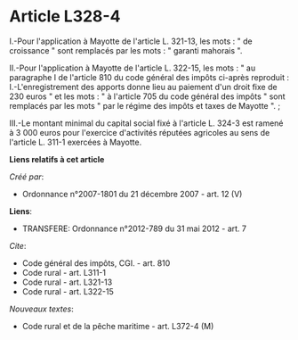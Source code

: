 # Article L328-4

I.-Pour l'application à Mayotte de l'article L. 321-13, les mots : " de croissance " sont remplacés par les mots : " garanti
mahorais ". 

II.-Pour l'application à Mayotte de l'article L. 322-15, les mots : " au paragraphe I de l'article 810 du code général des
impôts ci-après reproduit : I.-L'enregistrement des apports donne lieu au paiement d'un droit fixe de 230 euros " et les
mots : " à l'article 705 du code général des impôts " sont remplacés par les mots " par le régime des impôts et taxes de
Mayotte ". ; 

III.-Le montant minimal du capital social fixé à l'article L. 324-3 est ramené à 3 000 euros pour l'exercice d'activités
réputées agricoles au sens de l'article L. 311-1 exercées à Mayotte.

**Liens relatifs à cet article**

_Créé par_:

  - Ordonnance n°2007-1801 du 21 décembre 2007 - art. 12 (V)

**Liens**:

  - TRANSFERE: Ordonnance n°2012-789 du 31 mai 2012 - art. 7

_Cite_:

  - Code général des impôts, CGI. - art. 810
  - Code rural - art. L311-1
  - Code rural - art. L321-13
  - Code rural - art. L322-15

_Nouveaux textes_:

  - Code rural et de la pêche maritime - art. L372-4 (M)
